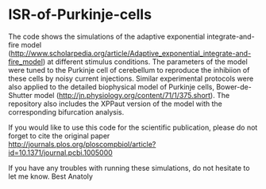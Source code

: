 # ISR-of-Purkinje-cells


The code shows the simulations of the adaptive exponential integrate-and-fire model (http://www.scholarpedia.org/article/Adaptive_exponential_integrate-and-fire_model)
at different stimulus conditions. The parameters of the model were tuned to the Purkinje cell of cerebellum to reproduce the inhibiion
of these cells by noisy current injections. Similar experimental protocols were also applied to the detailed biophysical model of 
Purkinje cells, Bower-de-Shutter model (http://jn.physiology.org/content/71/1/375.short). The repository also includes the XPPaut version of the model with the corresponding bifurcation analysis.

If you would like to use this code for the scientific publication, please do not forget to cite the original paper
http://journals.plos.org/ploscompbiol/article?id=10.1371/journal.pcbi.1005000


If you have any troubles with running these simulations, do not hesitate to let me know.
Best
Anatoly

